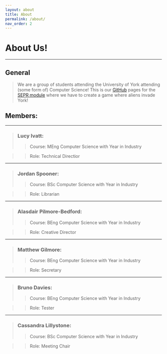 ```yaml
---
layout: about
title: About
permalink: /about/
nav_order: 2
---
```

# About Us!

---
## General
> We are a group of students attending the University of York attending (some form of) Computer Science! This is our [GitHub](https://github.com/Luceapuce/SEPR-project) pages for the [SEPR module](https://www.york.ac.uk/students/studying/manage/programmes/module-catalogue/module/COM00008I/2019-20) where we have to create a game where aliens invade York! 


## Members: 
---
> ### Lucy Ivatt:
> > Course: MEng Computer Science with Year in Industry 

> > Role: Technical Directior

---
> ### Jordan Spooner: 
> > Course: BSc Computer Science with Year in Industry 

> > Role: Librarian

---
> ### Alasdair Pilmore-Bedford: 
> > Course: BEng Computer Science with Year in Industry 

> > Role: Creative Director

---
> ### Matthew Gilmore: 
> > Course: BEng Computer Science with Year in Industry 

> > Role: Secretary

---
> ### Bruno Davies: 
> > Course: BEng Computer Science with Year in Industry 

> > Role: Tester

---
> ### Cassandra Lillystone: 
> > Course: BSc Computer Science with Year in Industry 

> > Role: Meeting Chair
